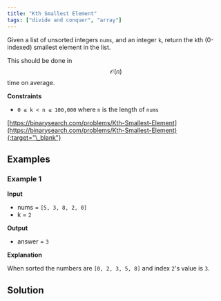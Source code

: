 ```yaml
---
title: "Kth Smallest Element"
tags: ["divide and conquer", "array"]
---
```


Given a list of unsorted integers `nums`, and an integer `k`, return the `k`th (0-indexed) smallest element in the list.

This should be done in $$\mathcal{O}(n)$$ time on average.

**Constraints**

- `0 ≤ k < n ≤ 100,000` where `n` is the length of `nums`

[https://binarysearch.com/problems/Kth-Smallest-Element](https://binarysearch.com/problems/Kth-Smallest-Element){:target="\_blank"}

## Examples

### Example 1

**Input**

- nums = `[5, 3, 8, 2, 0]`
- k = `2`

**Output**

- answer = `3`

**Explanation**

When sorted the numbers are `[0, 2, 3, 5, 8]` and index `2`'s value is `3`.

## Solution

<script src="https://gist.github.com/yaeba/16da7be5123724fcf6eccc25581cef5a.js?file=Kth-Smallest-Element.cpp"></script>
